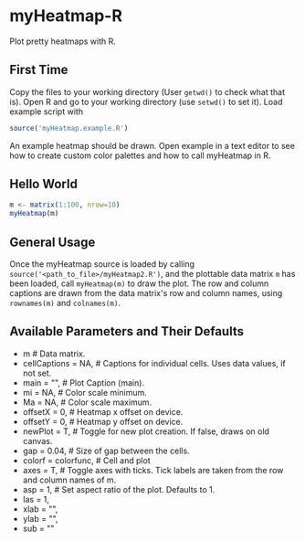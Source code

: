 # myHeatmap-R
Plot pretty heatmaps with R.

First Time
-----
Copy the files to your working directory (User ```getwd()``` to check what that is). Open R and go to your working directory (use ```setwd()``` to set it). Load example script with
```R
source('myHeatmap.example.R')
```
An example heatmap should be drawn. Open example in a text editor to see how to create custom color palettes and how to call myHeatmap in R.

Hello World
-------------
```R
m <- matrix(1:100, nrow=10)
myHeatmap(m)
```

General Usage
------------
Once the myHeatmap source is loaded by calling ```source('<path_to_file>/myHeatmap2.R')```, and the plottable data matrix ```m``` has been loaded, call ```myHeatmap(m)``` to draw the plot. The row and column captions are drawn from the data matrix's row and column names, using ```rownames(m)``` and  ```colnames(m)```.

Available Parameters and Their Defaults
---------------------------------------
* m # Data matrix.
* cellCaptions = NA,  # Captions for individual cells. Uses data values, if not set.
* main = "",          # Plot Caption (main).
* mi = NA,            # Color scale minimum.
* Ma = NA,            # Color scale maximum.
* offsetX = 0,        # Heatmap x offset on device.
* offsetY = 0,        # Heatmap y offset on device.
* newPlot = T,        # Toggle for new plot creation. If false, draws on old canvas.
* gap = 0.04,         # Size of gap between the cells.
* colorf = colorfunc, # Cell and plot
* axes = T,           # Toggle axes with ticks. Tick labels are taken from the row and column names of m.
* asp = 1,             # Set aspect ratio of the plot. Defaults to 1.
* las = 1,
* xlab = "",
* ylab = "",
* sub = "" 
